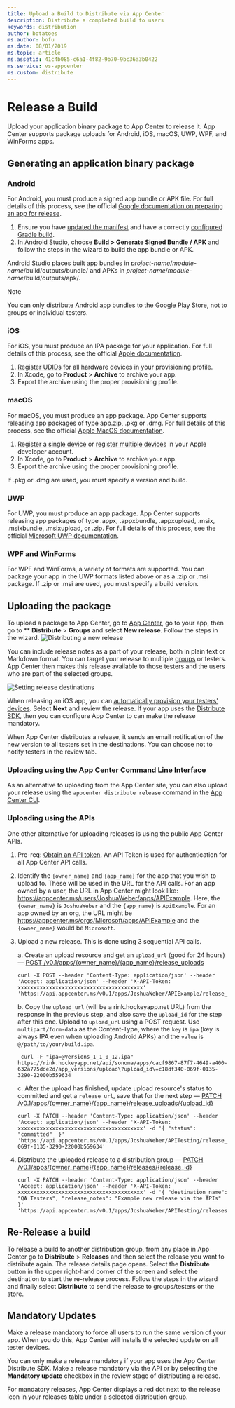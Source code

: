 ```yaml
---
title: Upload a Build to Distribute via App Center
description: Distribute a completed build to users
keywords: distribution
author: botatoes
ms.author: bofu
ms.date: 08/01/2019
ms.topic: article
ms.assetid: 41c4b085-c6a1-4f82-9b70-9bc36a3b0422
ms.service: vs-appcenter
ms.custom: distribute
---
```


# Release a Build

Upload your application binary package to App Center to release it. App Center supports package uploads for Android, iOS, macOS, UWP, WPF, and WinForms apps. 

## Generating an application binary package

### Android

For Android, you must produce a signed app bundle or APK file. For full details of this process, see the official [Google documentation on preparing an app for release][google-prepare-for-release].

1. Ensure you have [updated the manifest][android-manifest] and have a correctly [configured Gradle build][gradle-config].
2. In Android Studio, choose **Build > Generate Signed Bundle / APK** and follow the steps in the wizard to build the app bundle or APK.

Android Studio places built app bundles in *project-name*/*module-name*/build/outputs/bundle/ and APKs in *project-name*/*module-name*/build/outputs/apk/.

> [!NOTE]
> You can only distribute Android app bundles to the Google Play Store, not to groups or individual testers.

### iOS

For iOS, you must produce an IPA package for your application. For full details of this process, see the official [Apple documentation][apple-ipa].

1. [Register UDIDs][auto-provisioning] for all hardware devices in your provisioning profile.
2. In Xcode, go to **Product** > **Archive** to archive your app.
3. Export the archive using the proper provisioning profile.


### macOS

For macOS, you must produce an app package. App Center supports releasing app packages of type app.zip, .pkg or .dmg. For full details of this process, see the official [Apple MacOS documentation][apple-macos].

1. [Register a single device][apple-register-single-device] or [register multiple devices][apple-register-multiple-devices] in your Apple developer account.
2. In Xcode, go to **Product** > **Archive** to archive your app.
3. Export the archive using the proper provisioning profile.

If .pkg or .dmg are used, you must specify a version and build.

### UWP

For UWP, you must produce an app package. App Center supports releasing app packages of type .appx, .appxbundle, .appxupload, .msix, .msixbundle, .msixupload, or .zip. For full details of this process, see the official [Microsoft UWP documentation][uwp-package].

### WPF and WinForms

For WPF and WinForms, a variety of formats are supported. You can package your app in the UWP formats listed above or as a .zip or .msi package. If .zip or .msi are used, you must specify a build version.

## Uploading the package

To upload a package to App Center, go to [App Center][app-center-home], go to your app, then go to ** **Distribute** > **Groups** and select **New release**. Follow the steps in the wizard.
![Distributing a new release](~/distribution/images/distribution_new-release-button.png)

You can include release notes as a part of your release, both in plain text or Markdown format.
You can target your release to multiple [groups][groups] or testers. App Center then makes this release available to those testers and the users who are part of the selected groups.

![Setting release destinations](~/distribution/images/releaseDestination.jpg)

When releasing an iOS app, you can [automatically provision your testers' devices][auto-provisioning].
Select **Next** and review the release. If your app uses the [Distribute SDK][sdk], then you can configure App Center to can make the release mandatory.

When App Center distributes a release, it sends an email notification of the new version to all testers set in the destinations. You can choose not to notify testers in the review tab.

### Uploading using the App Center Command Line Interface

As an alternative to uploading from the App Center site, you can also upload your release using the `appcenter distribute release` command in the [App Center CLI][appcenter-cli].

### Uploading using the APIs

One other alternative for uploading releases is using the public App Center APIs.

1. Pre-req: [Obtain an API token][api-token-docs]. An API Token is used for authentication for all App Center API calls.
2. Identify the `{owner_name}` and `{app_name}` for the app that you wish to upload to. These will be used in the URL for the API calls. For an app owned by a user, the URL in App Center might look like: https://appcenter.ms/users/JoshuaWeber/apps/APIExample. Here, the `{owner_name}` is `JoshuaWeber` and the `{app_name}` is `ApiExample`. For an app owned by an org, the URL might be <https://appcenter.ms/orgs/Microsoft/apps/APIExample> and the `{owner_name}` would be `Microsoft`.
3. Upload a new release. This is done using 3 sequential API calls.

    a. Create an upload resource and get an `upload_url` (good for 24 hours) — [POST /v0.1/apps/{owner_name}/{app_name}/release_uploads][POST_releaseUpload]

    ```shell
    curl -X POST --header 'Content-Type: application/json' --header 'Accept: application/json' --header 'X-API-Token: xxxxxxxxxxxxxxxxxxxxxxxxxxxxxxxxxxxxxxxx' 'https://api.appcenter.ms/v0.1/apps/JoshuaWeber/APIExample/release_uploads'
    ```

    b. Copy the `upload_url` (will be a rink.hockeyapp.net URL) from the response in the previous step, and also save the `upload_id` for the step after this one. Upload to `upload_url` using a POST request. Use `multipart/form-data` as the Content-Type, where the `key` is `ipa` (key is always IPA even when uploading Android APKs) and the `value` is `@/path/to/your/build.ipa`.

    ```shell
     curl -F "ipa=@Versions_1_1_0_12.ipa" https://rink.hockeyapp.net/api/sonoma/apps/cacf9867-87f7-4649-a400-632a775dde2d/app_versions/upload\?upload_id\=c18df340-069f-0135-3290-22000b559634
     ```

    c. After the upload has finished, update upload resource's status to committed and get a `release_url`, save that for the next step — [PATCH /v0.1/apps/{owner_name}/{app_name}/release_uploads/{upload_id}][PATCH_updateReleaseUpload]

    ```shell
    curl -X PATCH --header 'Content-Type: application/json' --header 'Accept: application/json' --header 'X-API-Token: xxxxxxxxxxxxxxxxxxxxxxxxxxxxxxxxxxxxxxxx' -d '{ "status": "committed"  }' 'https://api.appcenter.ms/v0.1/apps/JoshuaWeber/APITesting/release_uploads/c18df340-069f-0135-3290-22000b559634'
    ```

4. Distribute the uploaded release to a distribution group — [PATCH /v0.1/apps/{owner_name}/{app_name}/releases/{release_id}][PATCH_updateRelease]

    ```shell
    curl -X PATCH --header 'Content-Type: application/json' --header 'Accept: application/json' --header 'X-API-Token: xxxxxxxxxxxxxxxxxxxxxxxxxxxxxxxxxxxxxxxx' -d '{ "destination_name": "QA Testers", "release_notes": "Example new release via the APIs" }' 'https://api.appcenter.ms/v0.1/apps/JoshuaWeber/APITesting/releases/2'
    ```

## Re-Release a build

To release a build to another distribution group, from any place in App Center go to **Distribute** > **Releases** and then select the release you want to distribute again. The release details page opens. Select the **Distribute** button in the upper right-hand corner of the screen and select the destination to start the re-release process. Follow the steps in the wizard and finally select **Distribute** to send the release to groups/testers or the store.

## Mandatory Updates

Make a release mandatory to force all users to run the same version of your app. When you do this, App Center will installs the selected update on all tester devices.

You can only make a release mandatory if your app uses the App Center Distribute SDK. Make a release mandatory via the API or by selecting the **Mandatory update** checkbox in the review stage of distributing a release.

For mandatory releases, App Center displays a red dot next to the release icon in your releases table under a selected distribution group.

[apple-ipa]: https://developer.apple.com/library/content/documentation/IDEs/Conceptual/AppDistributionGuide/TestingYouriOSApp/TestingYouriOSApp.html#//apple_ref/doc/uid/TP40012582-CH8-SW1
[google-prepare-for-release]: https://developer.android.com/studio/publish/preparing.html
[gradle-config]: https://developer.android.com/studio/build/build-variants.html
[android-manifest]: https://developer.android.com/guide/topics/manifest/manifest-intro.html
[api-token-docs]: ~/api-docs/index.md
[appcenter-cli]: https://github.com/Microsoft/appcenter-cli
[POST_releaseUpload]: https://openapi.appcenter.ms/#/distribute/releaseUploads_create
[PATCH_updateReleaseUpload]: https://openapi.appcenter.ms/#/distribute/releaseUploads_complete
[PATCH_updateRelease]: https://openapi.appcenter.ms/#/distribute/releases_update
[uwp-package]: https://docs.microsoft.com/windows/uwp/packaging/
[apple-macos]: https://help.apple.com/xcode/mac/current/#/dev295cc0fae
[groups]: https://docs.microsoft.com/appcenter/distribution/groups
[auto-provisioning]: ./auto-provisioning.md
[sdk]: https://docs.microsoft.com/appcenter/sdk/
[app-center-home]: https://appcenter.ms/apps
[apple-register-single-device]: https://help.apple.com/developer-account/#/dev40df0d9fa
[apple-register-multiple-devices]: https://help.apple.com/developer-account/#/devebd34abb1
